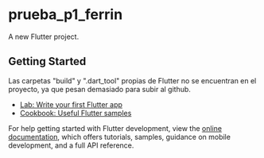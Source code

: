 # prueba_p1_ferrin

A new Flutter project.

## Getting Started

Las carpetas "build" y ".dart_tool" propias de Flutter no se encuentran en el proyecto, ya que pesan demasiado para subir al github.

- [Lab: Write your first Flutter app](https://docs.flutter.dev/get-started/codelab)
- [Cookbook: Useful Flutter samples](https://docs.flutter.dev/cookbook)

For help getting started with Flutter development, view the
[online documentation](https://docs.flutter.dev/), which offers tutorials,
samples, guidance on mobile development, and a full API reference.

